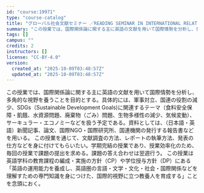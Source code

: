 ```yaml
---
id: "course:19971"
type: "course-catalog"
title: "グローバル社会文献セミナー ／READING SEMINAR IN INTERNATIONAL RELATIONS"
summary: "この授業では、国際関係論に関する主に英語の文献を用いて国際情勢を分析し、多角的な視野を養うことを目的とする。具体的には、軍事対立、国連の役割の減少、SDGs（Sustainable Development Goals)に関連するテーマ（食料…"
tags: []
campus: ""
credits: 2
instructors: []
license: "CC-BY-4.0"
version:
  created_at: "2025-10-09T03:48:57Z"
  updated_at: "2025-10-09T03:48:57Z"
---
```

この授業では、国際関係論に関する主に英語の文献を用いて国際情勢を分析し、多角的な視野を養うことを目的とする。具体的には、軍事対立、国連の役割の減少、SDGs（Sustainable Development Goals)に関連するテーマ（食料安全保障・飢餓、水資源問題、廃棄物（ごみ）問題、生物多様性の減少、気候変動）、サーキュラー・エコノミーなどを扱う予定である。資料としては、（日本語・英語）新聞記事、論文、国際NGO・国際研究所、国連機関の発行する報告書などを用いる。 この授業を通じて、文献調査の方法、レポートの執筆方法、発表の仕方などを身に付けてもらいたい。学期完結の授業であり、授業効率化のため、毎回の授業で課題の提出を求める。課題の答え合わせは翌週行う。 この授業は英語学科の教育課程の編成・実施の方針（CP）や学位授与方針（DP）にある「英語の運用能力を養成し、英語圏の言語・文学・文化・社会・国際関係などを理解すための専門知識を身につけた、国際的視野に立つ教養人を育成する」ことを念頭におく。
